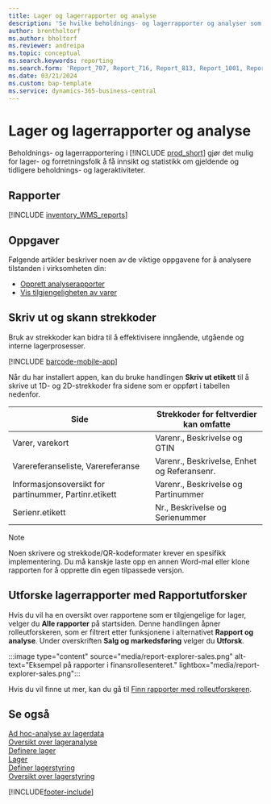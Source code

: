 ```yaml
---
title: Lager og lagerrapporter og analyse
description: 'Se hvilke beholdnings- og lagerrapporter og analyser som er tilgjengelige i standardversjonen av Business Central, slik at du kan holde oversikt over virksomheten.'
author: brentholtorf
ms.author: bholtorf
ms.reviewer: andreipa
ms.topic: conceptual
ms.search.keywords: reporting
ms.search.form: 'Report_707, Report_716, Report_813, Report_1001, Report_5807, Report_5808, Report_5809, Report_7313, Report_7319, Report_7320'
ms.date: 03/21/2024
ms.custom: bap-template
ms.service: dynamics-365-business-central
---
```

# Lager og lagerrapporter og analyse

Beholdnings- og lagerrapportering i [!INCLUDE [prod_short](includes/prod_short.md)] gjør det mulig for lager- og forretningsfolk å få innsikt og statistikk om gjeldende og tidligere beholdnings- og lageraktiviteter.  

## Rapporter

[!INCLUDE [inventory_WMS_reports](includes/inventory-WMS-reports-include.md)]

## Oppgaver

Følgende artikler beskriver noen av de viktige oppgavene for å analysere tilstanden i virksomheten din:

* [Opprett analyserapporter](bi-how-create-analysis-views-reports.md)  
* [Vis tilgjengeligheten av varer](inventory-how-availability-overview.md)

## Skriv ut og skann strekkoder

Bruk av strekkoder kan bidra til å effektivisere inngående, utgående og interne lagerprosesser. 

[!INCLUDE [barcode-mobile-app](includes/barcode-mobile-app.md)]

Når du har installert appen, kan du bruke handlingen **Skriv ut etikett** til å skrive ut 1D- og 2D-strekkoder fra sidene som er oppført i tabellen nedenfor.

|Side  |Strekkoder for feltverdier kan omfatte  |
|---------|---------|
|Varer, varekort     |Varenr., Beskrivelse og GTIN         |
|Varereferanseliste, Varereferanse     |Varenr., Beskrivelse, Enhet og Referansenr.         |
|Informasjonsoversikt for partinummer, Partinr.etikett     |Varenr., Beskrivelse og Partinummer       |
|Serienr.etikett     |Nr., Beskrivelse og Serienummer         |

> [!NOTE]
> Noen skrivere og strekkode/QR-kodeformater krever en spesifikk implementering. Du må kanskje laste opp en annen Word-mal eller klone rapporten for å opprette din egen tilpassede versjon.


## Utforske lagerrapporter med Rapportutforsker

Hvis du vil ha en oversikt over rapportene som er tilgjengelige for lager, velger du **Alle rapporter** på startsiden. Denne handlingen åpner rolleutforskeren, som er filtrert etter funksjonene i alternativet **Rapport og analyse**. Under overskriften **Salg og markedsføring** velger du **Utforsk**.

:::image type="content" source="media/report-explorer-sales.png" alt-text="Eksempel på rapporter i finansrollesenteret." lightbox="media/report-explorer-sales.png":::

Hvis du vil finne ut mer, kan du gå til [Finn rapporter med rolleutforskeren](ui-role-explorer.md).


## Se også

[Ad hoc-analyse av lagerdata](ad-hoc-analysis-inventory.md)  
[Oversikt over lageranalyse](inventory-analytics-overview.md)   
[Definere lager](inventory-setup-inventory.md)  
[Lager](inventory-manage-inventory.md)  
[Definer lagerstyring](warehouse-setup-warehouse.md)  
[Oversikt over lagerstyring](design-details-warehouse-management.md)

[!INCLUDE[footer-include](includes/footer-banner.md)]

